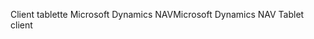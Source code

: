 <span data-ttu-id="01538-101">Client tablette Microsoft Dynamics NAV</span><span class="sxs-lookup"><span data-stu-id="01538-101">Microsoft Dynamics NAV Tablet client</span></span>